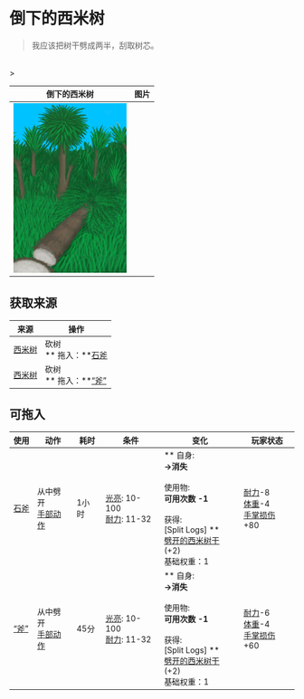 # 倒下的西米树  
> 我应该把树干劈成两半，刮取树芯。  
<br>  
>   
  
  倒下的西米树  |   图片   
 ----  |  ----:   
   |  <img decoding="async" src="Sprite/SagoPalmFelled.png" href="a.md" style="max-width:300px;max-height:300px;">   
  
## 获取来源  
来源  |  操作  
----  |  ----  
[西米树](SagoPalm.md)  |  砍树<br>** 拖入：**[石斧](StoneAxe.md)  
[西米树](SagoPalm.md)  |  砍树<br>** 拖入：**[“斧”](tag_Axe.md)  
## 可拖入  
使用  |  动作  |  耗时  |  条件  |  变化  |  玩家状态  
----  |  ----  |  ----  |  ----  |  ----  |  ----  
[石斧](StoneAxe.md)  |  从中劈开<br>[手部动作](HandAction.md)  |  1小时  |  [光亮](Light.md): 10-100<br>[耐力](Stamina.md): 11-32  |  ** 自身: **<br>→消失<br><br>** 使用物: **<br>可用次数  -1<br><br>** 获得: **<br>** [Split Logs]  **<br>  [劈开的西米树干](SagoSplitLog.md)(+2)<br>基础权重：1  |  [耐力](Stamina.md)-8<br>[体重](Weight.md)-4<br>[手掌损伤](HandDamage.md)+80  
[“斧”](tag_Axe.md)  |  从中劈开<br>[手部动作](HandAction.md)  |  45分  |  [光亮](Light.md): 10-100<br>[耐力](Stamina.md): 11-32  |  ** 自身: **<br>→消失<br><br>** 使用物: **<br>可用次数  -1<br><br>** 获得: **<br>** [Split Logs]  **<br>  [劈开的西米树干](SagoSplitLog.md)(+2)<br>基础权重：1  |  [耐力](Stamina.md)-6<br>[体重](Weight.md)-4<br>[手掌损伤](HandDamage.md)+60  


<script>document.title="倒下的西米树 - 卡牌生存百科 Card Survival Wiki";</script>